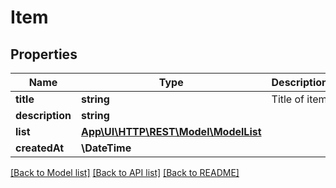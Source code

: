 # Item

## Properties
Name | Type | Description | Notes
------------ | ------------- | ------------- | -------------
**title** | **string** | Title of item | 
**description** | **string** |  | [optional] 
**list** | [**App\UI\HTTP\REST\Model\ModelList**](ModelList.md) |  | 
**createdAt** | **\DateTime** |  | 

[[Back to Model list]](../README.md#documentation-for-models) [[Back to API list]](../README.md#documentation-for-api-endpoints) [[Back to README]](../README.md)


